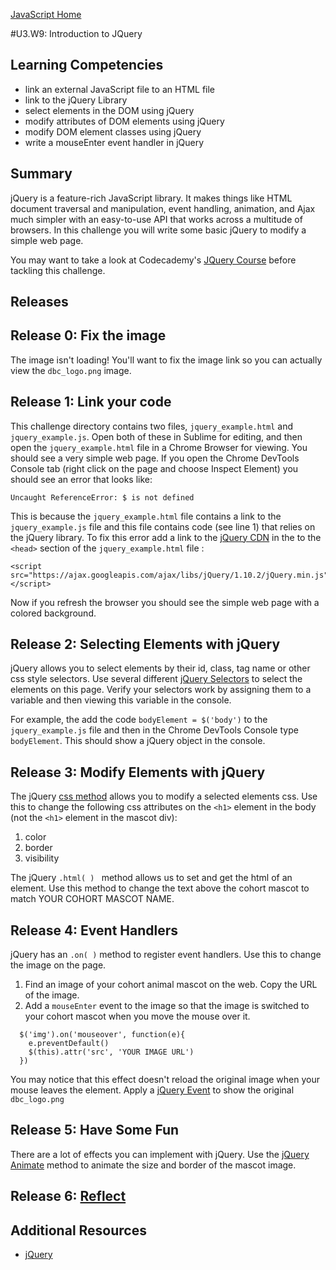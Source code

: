 [JavaScript Home](../)

#U3.W9: Introduction to JQuery

## Learning Competencies
- link an external JavaScript file to an HTML file
- link to the jQuery Library
- select elements in the DOM using jQuery
- modify attributes of DOM elements using jQuery
- modify DOM element classes using jQuery
- write a mouseEnter event handler in jQuery

## Summary
jQuery is a feature-rich JavaScript library. It makes things like HTML document traversal and manipulation, event handling, animation, and Ajax much simpler with an easy-to-use API that works across a multitude of browsers. In this challenge you will write some basic jQuery to modify a simple web page.

You may want to take a look at Codecademy's [JQuery Course](http://www.codecademy.com/tracks/jQuery) before tackling this challenge.

## Releases

## Release 0: Fix the image
The image isn't loading! You'll want to fix the image link so you can actually view the `dbc_logo.png` image.

## Release 1: Link your code
This challenge directory contains two files, `jquery_example.html` and `jquery_example.js`. Open both of these in Sublime for editing, and then open the `jquery_example.html` file in a Chrome Browser for viewing. You should see a very simple web page. If you open the Chrome DevTools Console tab (right click on the page and choose Inspect Element) you should see an error that looks like:

```
Uncaught ReferenceError: $ is not defined
```

This is because the `jquery_example.html` file contains a link to the `jquery_example.js` file and this file contains code (see line 1) that relies on the jQuery library. To fix this error add a link to the [jQuery CDN](https://developers.google.com/speed/libraries/devguide#jQuery) in the to the `<head>` section of the `jquery_example.html` file :

```
<script src="https://ajax.googleapis.com/ajax/libs/jQuery/1.10.2/jQuery.min.js"></script>

```
Now if you refresh the browser you should see the simple web page with a colored background.

## Release 2: Selecting Elements with jQuery
jQuery allows you to select elements by their id, class, tag name or other css style selectors. Use several different [jQuery Selectors](http://api.jQuery.com/category/selectors/) to select the elements on this page. Verify your selectors work by assigning them to a variable and then viewing this variable in the console.

For example, the add the code `bodyElement = $('body')` to the `jquery_example.js` file and then in the Chrome DevTools Console type `bodyElement`. This should show a jQuery object in the console.

## Release 3: Modify Elements with jQuery
The jQuery [css method]( http://api.jQuery.com/css/) allows you to modify a selected elements css. Use this to change the following css attributes on the `<h1>` element in the body (not the `<h1>` element in the mascot div):

1. color
2. border
3. visibility

The jQuery `.html( ) ` method allows us to set and get the html of an element. Use this method to change the text above the cohort mascot to match YOUR COHORT MASCOT NAME.

## Release 4: Event Handlers
jQuery has an `.on( )` method to register event handlers. Use this to change the image on the page.

1. Find an image of your cohort animal mascot on the web. Copy the URL of the image.
2. Add a `mouseEnter` event to the image so that the image is switched to your cohort mascot when you move the mouse over it.

```
  $('img').on('mouseover', function(e){
    e.preventDefault()
    $(this).attr('src', 'YOUR IMAGE URL')
  })
```

You may notice that this effect doesn't reload the original image when your mouse leaves the element. Apply a [jQuery Event](http://api.jQuery.com/category/events/) to show the original `dbc_logo.png`

## Release 5: Have Some Fun
There are a lot of effects you can implement with jQuery. Use the [jQuery Animate](http://api.jQuery.com/animate/) method to animate the size and border of the mascot image.

## Release 6: [Reflect](https://github.com/Devbootcamp/phase-0-handbook/blob/master/coding-references/reflection-guidelines.md)

## Additional Resources
* [jQuery](http://jQuery.com/ )
